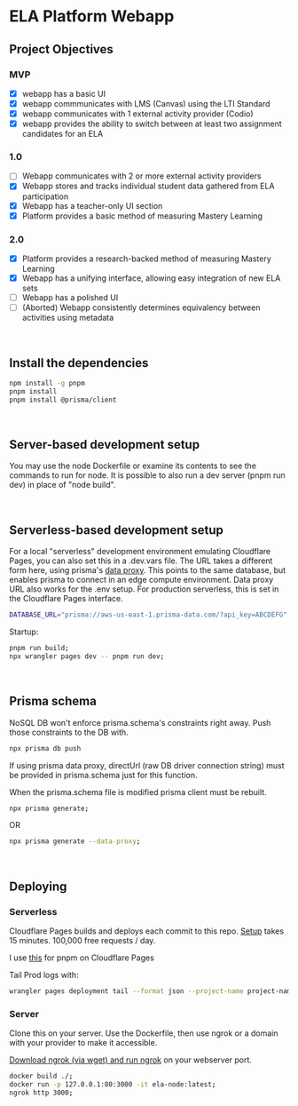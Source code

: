 # ELA Platform Webapp

## **Project Objectives**

### MVP

- [x] webapp has a basic UI
- [x] webapp commmunicates with LMS (Canvas) using the LTI Standard
- [x] webapp communicates with 1 external activity provider (Codio)
- [x] webapp provides the ability to switch between at least two assignment candidates for an ELA

### 1.0

- [ ] Webapp communicates with 2 or more external activity providers
- [x] Webapp stores and tracks individual student data gathered from ELA participation
- [x] Webapp has a teacher-only UI section
- [x] Platform provides a basic method of measuring Mastery Learning

### 2.0

- [x] Platform provides a research-backed method of measuring Mastery Learning
- [x] Webapp has a unifying interface, allowing easy integration of new ELA sets
- [ ] Webapp has a polished UI
- [ ] (Aborted) Webapp consistently determines equivalency between activities using metadata

&nbsp;

## **Install the dependencies**

```bash
npm install -g pnpm
pnpm install
pnpm install @prisma/client
```

&nbsp;

## **Server-based development setup**

You may use the node Dockerfile or examine its contents to see the commands to run for node. It is possible to also run a dev server (pnpm run dev) in place of "node build".

&nbsp;

## **Serverless-based development setup**

For a local "serverless" development environment emulating Cloudflare Pages, you can also set this in a .dev.vars file. The URL takes a different form here, using prisma's [data proxy](https://www.prisma.io/docs/data-platform/data-proxy). This points to the same database, but enables prisma to connect in an edge compute environment. Data proxy URL also works for the .env setup. For production serverless, this is set in the Cloudflare Pages interface.

```bash
DATABASE_URL="prisma://aws-us-east-1.prisma-data.com/?api_key=ABCDEFG"
```

Startup:

```bash
pnpm run build;
npx wrangler pages dev -- pnpm run dev;
```

&nbsp;

## **Prisma schema**

NoSQL DB won't enforce prisma.schema's constraints right away. Push those constraints to the DB with.

```bash
npx prisma db push
```

If using prisma data proxy, directUrl (raw DB driver connection string) must be provided in prisma.schema just for this function.

When the prisma.schema file is modified prisma client must be rebuilt.

```bash
npx prisma generate;
```

OR

```bash
npx prisma generate --data-proxy;
```

&nbsp;

## **Deploying**

### **Serverless**

Cloudflare Pages builds and deploys each commit to this repo.
[Setup](https://kit.svelte.dev/docs/adapter-cloudflare) takes 15 minutes. 100,000 free requests / day.

I use [this](https://community.cloudflare.com/t/add-pnpm-to-pre-installed-cloudflare-pages-tools/288514/5) for pnpm on Cloudflare Pages

Tail Prod logs with:

```bash
wrangler pages deployment tail --format json --project-name project-name
```

### **Server**

Clone this on your server. Use the Dockerfile, then use ngrok or a domain with your provider to make it accessible.

[Download ngrok (via wget) and run ngrok](https://dashboard.ngrok.com/get-started/setup) on your webserver port.

```bash
docker build ./;
docker run -p 127.0.0.1:80:3000 -it ela-node:latest;
ngrok http 3000;
```
